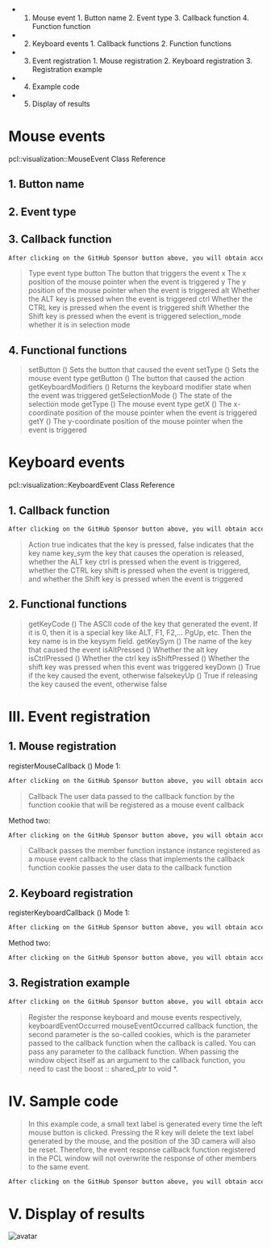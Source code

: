  + 1. Mouse event 1. Button name 2. Event type 3. Callback function 4. Function function

 + 2. Keyboard events 1. Callback functions 2. Function functions

 + 3. Event registration 1. Mouse registration 2. Keyboard registration 3. Registration example

 + 4. Example code 

 + 5. Display of results 

#  Mouse events 

 pcl::visualization::MouseEvent Class Reference 

##  1. Button name 

##  2. Event type 

##  3. Callback function 

  ```python  
After clicking on the GitHub Sponsor button above, you will obtain access permissions to my private code repository ( https://github.com/slowlon/my_code_bar ) to view this blog code. By searching the code number of this blog, you can find the code you need, code number is: 2024020309574294933
  ```  
>  Type event type button The button that triggers the event x The x position of the mouse pointer when the event is triggered y The y position of the mouse pointer when the event is triggered alt Whether the ALT key is pressed when the event is triggered ctrl Whether the CTRL key is pressed when the event is triggered shift Whether the Shift key is pressed when the event is triggered selection_mode whether it is in selection mode 

##  4. Functional functions 

>  setButton () Sets the button that caused the event setType () Sets the mouse event type getButton () The button that caused the action getKeyboardModifiers () Returns the keyboard modifier state when the event was triggered getSelectionMode () The state of the selection mode getType () The mouse event type getX () The x-coordinate position of the mouse pointer when the event is triggered getY () The y-coordinate position of the mouse pointer when the event is triggered 

#  Keyboard events 

 pcl::visualization::KeyboardEvent Class Reference 

##  1. Callback function 

  ```python  
After clicking on the GitHub Sponsor button above, you will obtain access permissions to my private code repository ( https://github.com/slowlon/my_code_bar ) to view this blog code. By searching the code number of this blog, you can find the code you need, code number is: 2024020309574294933
  ```  
>  Action true indicates that the key is pressed, false indicates that the key name key_sym the key that causes the operation is released, whether the ALT key ctrl is pressed when the event is triggered, whether the CTRL key shift is pressed when the event is triggered, and whether the Shift key is pressed when the event is triggered 

##  2. Functional functions 

>  getKeyCode () The ASCII code of the key that generated the event. If it is 0, then it is a special key like ALT, F1, F2,... PgUp, etc. Then the key name is in the keysym field. getKeySym () The name of the key that caused the event isAltPressed () Whether the alt key isCtrlPressed () Whether the ctrl key isShiftPressed () Whether the shift key was pressed when this event was triggered keyDown () True if the key caused the event, otherwise falsekeyUp () True if releasing the key caused the event, otherwise false 

#  III. Event registration 

##  1. Mouse registration 

 registerMouseCallback () Mode 1: 

  ```python  
After clicking on the GitHub Sponsor button above, you will obtain access permissions to my private code repository ( https://github.com/slowlon/my_code_bar ) to view this blog code. By searching the code number of this blog, you can find the code you need, code number is: 2024020309574294933
  ```  
>  Callback The user data passed to the callback function by the function cookie that will be registered as a mouse event callback 

 Method two: 

  ```python  
After clicking on the GitHub Sponsor button above, you will obtain access permissions to my private code repository ( https://github.com/slowlon/my_code_bar ) to view this blog code. By searching the code number of this blog, you can find the code you need, code number is: 2024020309574294933
  ```  
>  Callback passes the member function instance instance registered as a mouse event callback to the class that implements the callback function cookie passes the user data to the callback function 

##  2. Keyboard registration 

 registerKeyboardCallback () Mode 1: 

  ```python  
After clicking on the GitHub Sponsor button above, you will obtain access permissions to my private code repository ( https://github.com/slowlon/my_code_bar ) to view this blog code. By searching the code number of this blog, you can find the code you need, code number is: 2024020309574294933
  ```  
 Method two: 

  ```python  
After clicking on the GitHub Sponsor button above, you will obtain access permissions to my private code repository ( https://github.com/slowlon/my_code_bar ) to view this blog code. By searching the code number of this blog, you can find the code you need, code number is: 2024020309574294933
  ```  
##  3. Registration example 

  ```python  
After clicking on the GitHub Sponsor button above, you will obtain access permissions to my private code repository ( https://github.com/slowlon/my_code_bar ) to view this blog code. By searching the code number of this blog, you can find the code you need, code number is: 2024020309574294933
  ```  
>  Register the response keyboard and mouse events respectively, keyboardEventOccurred mouseEventOccurred callback function, the second parameter is the so-called cookies, which is the parameter passed to the callback function when the callback is called. You can pass any parameter to the callback function. When passing the window object itself as an argument to the callback function, you need to cast the boost :: shared_ptr to void *. 

#  IV. Sample code 

>  In this example code, a small text label is generated every time the left mouse button is clicked. Pressing the R key will delete the text label generated by the mouse, and the position of the 3D camera will also be reset. Therefore, the event response callback function registered in the PCL window will not overwrite the response of other members to the same event. 

  ```python  
After clicking on the GitHub Sponsor button above, you will obtain access permissions to my private code repository ( https://github.com/slowlon/my_code_bar ) to view this blog code. By searching the code number of this blog, you can find the code you need, code number is: 2024020309574294933
  ```  
#  V. Display of results 

 ![avatar]( 20210222112740501.png) 

